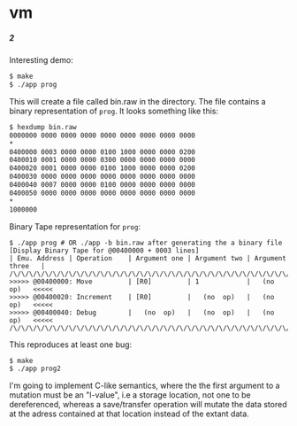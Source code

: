 # vm
##### 2

Interesting demo:

```bash
$ make
$ ./app prog
```

This will create a file called bin.raw in the directory.
The file contains a binary representation of `prog`.
It looks something like this:

```bash
$ hexdump bin.raw
0000000 0000 0000 0000 0000 0000 0000 0000 0000
*
0400000 0003 0000 0000 0100 1000 0000 0000 0200
0400010 0001 0000 0000 0300 0000 0000 0000 0000
0400020 0001 0000 0000 0100 1000 0000 0000 0200
0400030 0000 0000 0000 0000 0000 0000 0000 0000
0400040 0007 0000 0000 0100 0000 0000 0000 0000
0400050 0000 0000 0000 0000 0000 0000 0000 0000
*
1000000
```

Binary Tape representation for `prog`:

```
$ ./app prog # OR ./app -b bin.raw after generating the a binary file
[Display Binary Tape for @00400000 + 0003 lines]
| Emu. Address | Operation    | Argument one | Argument two | Argument three   |
/\/\/\/\/\/\/\/\/\/\/\/\/\/\/\/\/\/\/\/\/\/\/\/\/\/\/\/\/\/\/\/\/\/\/\/\/\/\/\/\
>>>>> @00400000: Move         | [R0]         | 1            |   (no  op)   <<<<<
>>>>> @00400020: Increment    | [R0]         |   (no  op)   |   (no  op)   <<<<<
>>>>> @00400040: Debug        |   (no  op)   |   (no  op)   |   (no  op)   <<<<<
/\/\/\/\/\/\/\/\/\/\/\/\/\/\/\/\/\/\/\/\/\/\/\/\/\/\/\/\/\/\/\/\/\/\/\/\/\/\/\/\
```

This reproduces at least one bug:

```bash
$ make
$ ./app prog2
```

I'm going to implement C-like semantics, where the the first argument to a mutation must be an "l-value",
i.e a storage location, not one to be dereferenced, whereas a save/transfer operation will mutate the data
stored at the adress contained at that location instead of the extant data.
